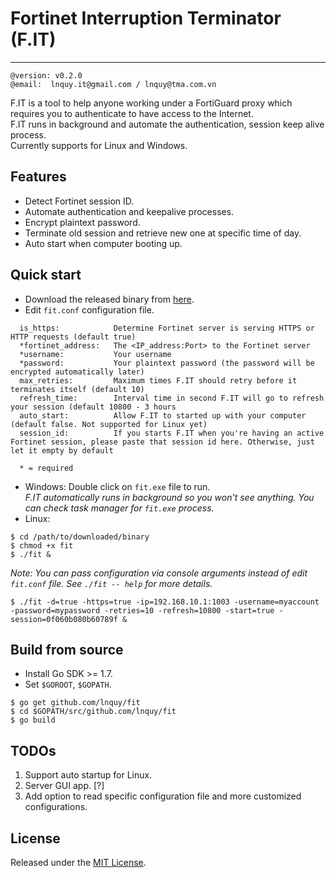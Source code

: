 # Fortinet Interruption Terminator (F.IT)
---  

```
@version: v0.2.0
@email:  lnquy.it@gmail.com / lnquy@tma.com.vn
```
F.IT is a tool to help anyone working under a FortiGuard proxy which requires you to authenticate to have access to the Internet.  
F.IT runs in background and automate the authentication, session keep alive process.  
Currently supports for Linux and Windows.

## Features
- Detect Fortinet session ID.
- Automate authentication and keepalive processes.
- Encrypt plaintext password.
- Terminate old session and retrieve new one at specific time of day.
- Auto start when computer booting up.

## Quick start
 - Download the released binary from [here](#).
 - Edit `fit.conf` configuration file.
 ```
   is_https:            Determine Fortinet server is serving HTTPS or HTTP requests (default true)
   *fortinet_address:   The <IP_address:Port> to the Fortinet server
   *username:           Your username
   *password:           Your plaintext password (the password will be encrypted automatically later)
   max_retries:         Maximum times F.IT should retry before it terminates itself (default 10)
   refresh_time:        Interval time in second F.IT will go to refresh your session (default 10800 - 3 hours
   auto_start:          Allow F.IT to started up with your computer (default false. Not supported for Linux yet)
   session_id:          If you starts F.IT when you're having an active Fortinet session, please paste that session id here. Otherwise, just let it empty by default
   
   * = required
 ```
 - Windows: Double click on `fit.exe` file to run.  
   *F.IT automatically runs in background so you won't see anything. You can check task manager for `fit.exe` process.*
 - Linux: 
 ```
 $ cd /path/to/downloaded/binary
 $ chmod +x fit
 $ ./fit &
 ```
 *Note: You can pass configuration via console arguments instead of edit `fit.conf` file. See `./fit -- help` for more details.*  
 ```
 $ ./fit -d=true -https=true -ip=192.168.10.1:1003 -username=myaccount -password=mypassword -retries=10 -refresh=10800 -start=true -session=0f060b080b60789f &
 ```  
 
## Build from source
- Install Go SDK >= 1.7.
- Set `$GOROOT`, `$GOPATH`.
```
$ go get github.com/lnquy/fit
$ cd $GOPATH/src/github.com/lnquy/fit
$ go build
```  

## TODOs
1. Support auto startup for Linux.
2. Server GUI app. [?]
3. Add option to read specific configuration file and more customized configurations.

## License
Released under the [MIT License](LICENSE.txt).